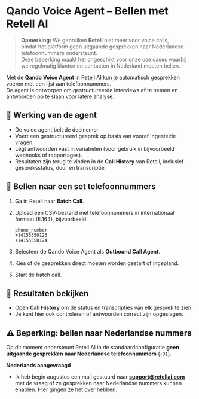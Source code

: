 # Qando Voice Agent – Bellen met Retell AI
> **Opmerking:** We gebruiken **Retell** niet meer voor voice calls,  
> omdat het platform geen uitgaande gesprekken naar Nederlandse telefoonnummers ondersteunt.  
> Deze beperking maakt het ongeschikt voor onze use cases waarbij we regelmatig klanten en contacten in Nederland moeten bellen.

Met de **Qando Voice Agent** in [Retell AI](https://www.retellai.com) kun je automatisch gesprekken voeren met een lijst aan telefoonnummers.  
De agent is ontworpen om gestructureerde interviews af te nemen en antwoorden op te slaan voor latere analyse.

## 🔹 Werking van de agent
- De voice agent belt de deelnemer.
- Voert een gestructureerd gesprek op basis van vooraf ingestelde vragen.
- Legt antwoorden vast in variabelen (voor gebruik in bijvoorbeeld webhooks of rapportages).
- Resultaten zijn terug te vinden in de **Call History** van Retell, inclusief gespreksstatus, duur en transcriptie.

## 🔹 Bellen naar een set telefoonnummers
1. Ga in Retell naar **Batch Call**.
2. Upload een CSV-bestand met telefoonnummers in internationaal formaat (E.164), bijvoorbeeld:
   ```csv
   phone_number
   +14155550123
   +14155550124
   ```
3. Selecteer de Qando Voice Agent als **Outbound Call Agent**.

4. Kies of de gesprekken direct moeten worden gestart of ingepland.

5. Start de batch call.

## 🔹 Resultaten bekijken
- Open **Call History** om de status en transcripties van elk gesprek te zien.  
- Je kunt hier ook controleren of antwoorden correct zijn opgeslagen.

## ⚠️ Beperking: bellen naar Nederlandse nummers
Op dit moment ondersteunt Retell AI in de standaardconfiguratie **geen uitgaande gesprekken naar Nederlandse telefoonnummers** (`+31`).

**Nederlands aangevraagd**
- Ik heb begin augustus een mail gestuurd naar **support@retellai.com** met de vraag of ze gesprekken naar Nederlandse nummers kunnen enablen. Hier gingen ze het over hebben. 
